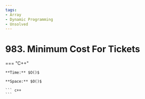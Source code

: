 ```yaml
---
tags:
- Array
- Dynamic Programming
- Unsolved
---
```



# 983. Minimum Cost For Tickets

=== "C++"

    **Time:** $O()$

    **Space:** $O()$

    ``` c++
    ```